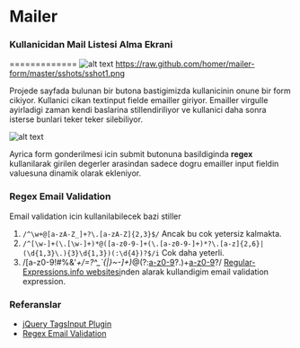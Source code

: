 # Mailer
### Kullanicidan Mail Listesi Alma Ekrani
=============
![alt text](https://raw.github.com/homer/mailer-form/master/sshots/sshot1.png "Ekran goruntusu")
https://raw.github.com/homer/mailer-form/master/sshots/sshot1.png

Projede sayfada bulunan bir butona bastigimizda kullanicinin onune bir form cikiyor. Kullanici cikan textinput fielde emailler giriyor. Emailler virgulle ayirladigi zaman kendi baslarina stillendiriliyor ve kullanici daha sonra isterse bunlari teker teker silebiliyor.

![alt text](https://raw.github.com/homer/mailer-form/master/sshots/sshot1.png "Console log uzerinden degerler")

Ayrica form gonderilmesi icin submit butonuna basildiginda __regex__ kullanilarak girilen degerler arasindan sadece dogru emailler input fieldin valuesuna dinamik olarak ekleniyor.

### Regex Email Validation
Email validation icin kullanilabilecek bazi stiller

1. `/^\w+@[a-zA-Z_]+?\.[a-zA-Z]{2,3}$/` Ancak bu cok yetersiz kalmakta.
2. `/^[\w-]+(\.[\w-]+)*@([a-z0-9-]+(\.[a-z0-9-]+)*?\.[a-z]{2,6}|(\d{1,3}\.){3}\d{1,3})(:\d{4})?$/i` Cok daha yeterli.
3. /[a-z0-9!#$%&'*+/=?^_`{|}~-]+(?:\.[a-z0-9!#$%&'*+/=?^_`{|}~-]+)*@(?:[a-z0-9](?:[a-z0-9-]*[a-z0-9])?\.)+[a-z0-9](?:[a-z0-9-]*[a-z0-9])?/ [Regular-Expressions.info websitesi](http://www.regular-expressions.info/email.html)nden alarak kullandigim email validation expression.


### Referanslar
- [jQuery TagsInput Plugin](http://xoxco.com/projects/code/tagsinput/)
- [Regex Email Validation](http://www.regular-expressions.info/email.html)
